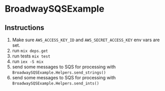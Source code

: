 # BroadwaySQSExample

## Instructions

  1. Make sure `AWS_ACCESS_KEY_ID` and `AWS_SECRET_ACCESS_KEY` env vars are set.
  2. run `mix deps.get`
  3. run tests `mix test`
  4. run `iex -S mix`
  5. send some messages to SQS for processing with `BroadwaySQSExample.Helpers.send_strings()`
  6. send some messages to SQS for processing with `BroadwaySQSExample.Helpers.send_ints()`
